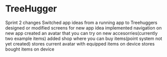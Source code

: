 # TreeHugger
Sprint 2 changes
  Switched app ideas from a running app to Treehuggers
  designed or modified screens for new app idea
  implemented navigation on new app
  created an avatar that you can try on new accesorries(currently two example items)
  added shop where you can buy items(point system not yet created)
  stores current avatar with equipped items on device
  stores bought items on device
